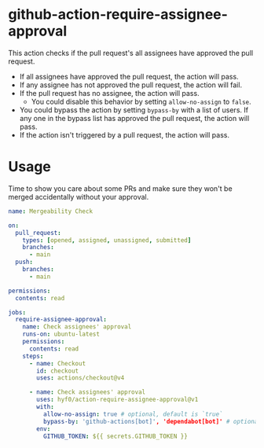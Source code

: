 # github-action-require-assignee-approval

This action checks if the pull request's all assignees have approved the pull
request.

- If all assignees have approved the pull request, the action will pass.
- If any assignee has not approved the pull request, the action will fail.
- If the pull request has no assignee, the action will pass.
  - You could disable this behavior by setting `allow-no-assign` to `false`.
- You could bypass the action by setting `bypass-by` with a list of users. If
  any one in the bypass list has approved the pull request, the action will
  pass.
- If the action isn't triggered by a pull request, the action will pass.

# Usage

Time to show you care about some PRs and make sure they won't be merged
accidentally without your approval.

```yml
name: Mergeability Check

on:
  pull_request:
    types: [opened, assigned, unassigned, submitted]
    branches:
      - main
  push:
    branches:
      - main

permissions:
  contents: read

jobs:
  require-assignee-approval:
    name: Check assignees' approval
    runs-on: ubuntu-latest
    permissions:
      contents: read
    steps:
      - name: Checkout
        id: checkout
        uses: actions/checkout@v4

      - name: Check assignees' approval
        uses: hyf0/action-require-assignee-approval@v1
        with:
          allow-no-assign: true # optional, default is `true`
          bypass-by: 'github-actions[bot]', 'dependabot[bot]' # optional, default is empty
        env:
          GITHUB_TOKEN: ${{ secrets.GITHUB_TOKEN }}
```
